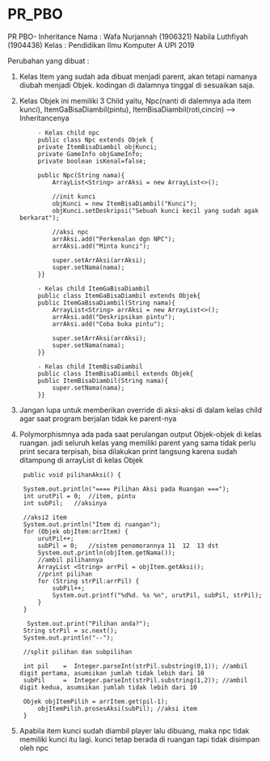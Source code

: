 # PR_PBO
PR PBO- Inheritance
Nama :  Wafa Nurjannah (1906321)
        Nabila Luthfiyah (1904436)
Kelas : Pendidikan Ilmu Komputer A UPI 2019

Perubahan yang dibuat : 

1. Kelas Item yang sudah ada dibuat menjadi parent, akan tetapi namanya diubah menjadi Objek. kodingan di dalamnya tinggal di sesuaikan saja.
2. Kelas Objek ini memiliki 3 Child yaitu, Npc(nanti di dalemnya ada item kunci), ItemGaBisaDiambil(pintu), ItemBisaDiambil(roti,cincin)              --> Inheritancenya


            - Kelas child npc
            public class Npc extends Objek {
            private ItemBisaDiambil objKunci;
            private GameInfo objGameInfo;
            private boolean isKenal=false;

            public Npc(String nama){
                ArrayList<String> arrAksi = new ArrayList<>();

                //init kunci
                objKunci = new ItemBisaDiambil("Kunci");
                objKunci.setDeskripsi("Sebuah kunci kecil yang sudah agak berkarat");

                //aksi npc
                arrAksi.add("Perkenalan dgn NPC");
                arrAksi.add("Minta kunci");

                super.setArrAksi(arrAksi);
                super.setNama(nama);
            }}
            
            - Kelas child ItemGaBisaDiambil
            public class ItemGaBisaDiambil extends Objek{
            public ItemGaBisaDiambil(String nama){
                ArrayList<String> arrAksi = new ArrayList<>();
                arrAksi.add("Deskripsikan pintu");
                arrAksi.add("Coba buka pintu");

                super.setArrAksi(arrAksi);
                super.setNama(nama);
            }}
            
            - Kelas child ItemBisaDiambil
            public class ItemBisaDiambil extends Objek{
            public ItemBisaDiambil(String nama){
                super.setNama(nama);
            }}
        
        
4. Jangan lupa untuk memberikan override di aksi-aksi di dalam kelas child agar saat program berjalan tidak ke parent-nya 
5. Polymorphismnya ada pada saat perulangan output Objek-objek di kelas ruangan. jadi seluruh kelas yang memiliki parent yang sama tidak perlu print secara terpisah, bisa dilakukan print langsung karena sudah ditampung di arrayList di kelas Objek


        public void pilihanAksi() {

        System.out.println("==== Pilihan Aksi pada Ruangan ===");
        int urutPil = 0;  //item, pintu
        int subPil;   //aksinya

        //aksi2 item
        System.out.println("Item di ruangan");
        for (Objek objItem:arrItem) {
            urutPil++;
            subPil = 0;   //sistem penomorannya 11  12  13 dst
            System.out.println(objItem.getNama());
            //ambil pilihannya
            ArrayList <String> arrPil = objItem.getAksi();
            //print pilihan
            for (String strPil:arrPil) {
                subPil++;
                System.out.printf("%d%d. %s %n", urutPil, subPil, strPil);
            }
        }
        
         System.out.print("Pilihan anda?");
        String strPil = sc.next();
        System.out.println("--");

        //split pilihan dan subpilihan

        int pil    =  Integer.parseInt(strPil.substring(0,1)); //ambil digit pertama, asumsikan jumlah tidak lebih dari 10
        subPil     =  Integer.parseInt(strPil.substring(1,2)); //ambil digit kedua, asumsikan jumlah tidak lebih dari 10
        
        Objek objItemPilih = arrItem.get(pil-1);
            objItemPilih.prosesAksi(subPil); //aksi item
        }
7. Apabila item kunci sudah diambil player lalu dibuang, maka npc tidak memiliki kunci itu lagi. kunci tetap berada di ruangan tapi tidak disimpan oleh npc








